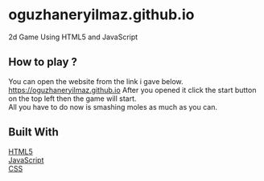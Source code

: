 # oguzhaneryilmaz.github.io
2d Game Using HTML5 and JavaScript 

## How to play ?
You can open the website from the link i gave below. <br>
https://oguzhaneryilmaz.github.io
After you opened it click the start button on the top left then the game will start. <br>
All you have to do now is smashing moles as much as you can.

## Built With
[HTML5](https://html.com) <br>
[JavaScript](https://www.javascript.com)<br>
[CSS](https://developer.mozilla.org/en-US/docs/Learn/CSS?retiredLocale=tr)
